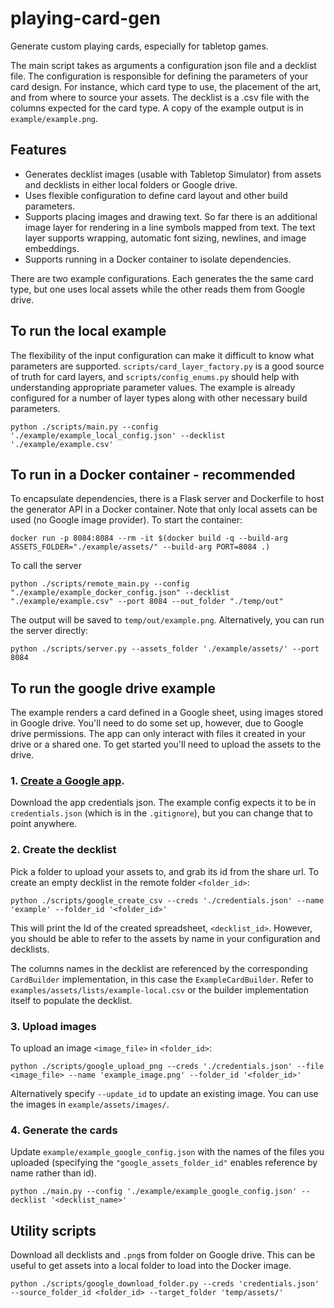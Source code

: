 # playing-card-gen
Generate custom playing cards, especially for tabletop games.

The main script takes as arguments a configuration json file and a decklist file. The configuration is responsible for defining the parameters of your card design. For instance, which card type to use, the placement of the art, and from where to source your assets. The decklist is a .csv file with the columns expected for the card type. A copy of the example output is in `example/example.png`.

## Features
- Generates decklist images (usable with Tabletop Simulator) from assets and decklists in either local folders or Google drive.
- Uses flexible configuration to define card layout and other build parameters.
- Supports placing images and drawing text. So far there is an additional image layer for rendering in a line symbols mapped from text. The text layer supports wrapping, automatic font sizing, newlines, and image embeddings.
- Supports running in a Docker container to isolate dependencies.

There are two example configurations. Each generates the the same card type, but one uses local assets while the other reads them from Google drive.

## To run the local example
The flexibility of the input configuration can make it difficult to know what parameters are supported. `scripts/card_layer_factory.py` is a good source of truth for card layers, and `scripts/config_enums.py` should help with understanding appropriate parameter values. The example is already configured for a number of layer types along with other necessary build parameters.
```
python ./scripts/main.py --config './example/example_local_config.json' --decklist './example/example.csv'
```

## To run in a Docker container - recommended
To encapsulate dependencies, there is a Flask server and Dockerfile to host the generator API in a Docker container. Note that only local assets can be used (no Google image provider).
To start the container:
```
docker run -p 8084:8084 --rm -it $(docker build -q --build-arg ASSETS_FOLDER="./example/assets/" --build-arg PORT=8084 .)
```
To call the server
```
python ./scripts/remote_main.py --config "./example/example_docker_config.json" --decklist "./example/example.csv" --port 8084 --out_folder "./temp/out"
```
The output will be saved to `temp/out/example.png`.
Alternatively, you can run the server directly:
```
python ./scripts/server.py --assets_folder './example/assets/' --port 8084
```

## To run the google drive example

The example renders a card defined in a Google sheet, using images stored in Google drive. You'll need to do some set up, however, due to Google drive permissions. The app can only interact with files it created in your drive or a shared one. To get started you'll need to upload the assets to the drive.

### 1. [Create a Google app](https://console.developers.google.com/).
Download the app credentials json. The example config expects it to be in `credentials.json` (which is in the `.gitignore`), but you can change that to point anywhere.

### 2. Create the decklist
Pick a folder to upload your assets to, and grab its id from the share url. To create an empty decklist in the remote folder `<folder_id>`:
```
python ./scripts/google_create_csv --creds './credentials.json' --name 'example' --folder_id '<folder_id>'
```
This will print the Id of the created spreadsheet, `<decklist_id>`. However, you should be able to refer to the assets by name in your configuration and decklists.

The columns names in the decklist are referenced by the corresponding `CardBuilder` implementation, in this case the `ExampleCardBuilder`. Refer to `examples/assets/lists/example-local.csv` or the builder implementation itself to populate the decklist.

### 3. Upload images
To upload an image `<image_file>` in `<folder_id>`:
```
python ./scripts/google_upload_png --creds './credentials.json' --file <image_file> --name 'example_image.png' --folder_id '<folder_id>'
```
Alternatively specify `--update_id` to update an existing image. You can use the images in `example/assets/images/`.

### 4. Generate the cards
Update `example/example_google_config.json` with the names of the files you uploaded (specifying the `"google_assets_folder_id"` enables reference by name rather than id).
```
python ./main.py --config './example/example_google_config.json' --decklist '<decklist_name>'
```

## Utility scripts
Download all decklists and `.png`s from folder on Google drive. This can be useful to get assets into a local folder to load into the Docker image.
```
python ./scripts/google_download_folder.py --creds 'credentials.json' --source_folder_id <folder_id> --target_folder 'temp/assets/'
```
